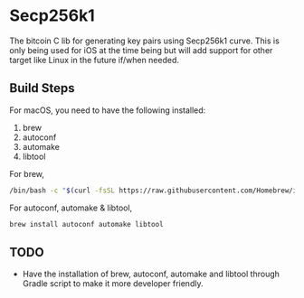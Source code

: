 # Secp256k1

The bitcoin C lib for generating key pairs using Secp256k1 curve. This is only being used for iOS at the time being but will add support for other target like Linux in the future if/when needed.

## Build Steps

For macOS, you need to have the following installed:

1. brew
2. autoconf
3. automake
4. libtool

For brew,
```bash
/bin/bash -c "$(curl -fsSL https://raw.githubusercontent.com/Homebrew/install/HEAD/install.sh)"
```

For autoconf, automake & libtool,
```bash
brew install autoconf automake libtool
```

## TODO

* Have the installation of brew, autoconf, automake and libtool through Gradle script to make it more developer friendly.
